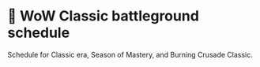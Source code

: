 # 📅 WoW Classic battleground schedule

Schedule for Classic era, Season of Mastery, and Burning Crusade Classic.
